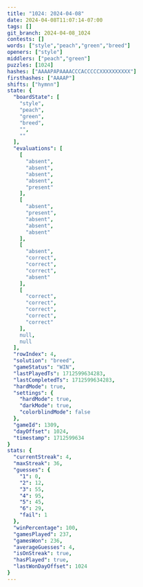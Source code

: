 ```yaml
---
title: "1024: 2024-04-08"
date: 2024-04-08T11:07:14-07:00
tags: []
git_branch: 2024-04-08_1024
contests: []
words: ["style","peach","green","breed"]
openers: ["style"]
middlers: ["peach","green"]
puzzles: [1024]
hashes: ["AAAAPAPAAAACCCACCCCCXXXXXXXXXX"]
firsthashes: ["AAAAP"]
shifts: ["hymnn"]
state: {
  "boardState": [
    "style",
    "peach",
    "green",
    "breed",
    "",
    ""
  ],
  "evaluations": [
    [
      "absent",
      "absent",
      "absent",
      "absent",
      "present"
    ],
    [
      "absent",
      "present",
      "absent",
      "absent",
      "absent"
    ],
    [
      "absent",
      "correct",
      "correct",
      "correct",
      "absent"
    ],
    [
      "correct",
      "correct",
      "correct",
      "correct",
      "correct"
    ],
    null,
    null
  ],
  "rowIndex": 4,
  "solution": "breed",
  "gameStatus": "WIN",
  "lastPlayedTs": 1712599634283,
  "lastCompletedTs": 1712599634283,
  "hardMode": true,
  "settings": {
    "hardMode": true,
    "darkMode": true,
    "colorblindMode": false
  },
  "gameId": 1309,
  "dayOffset": 1024,
  "timestamp": 1712599634
}
stats: {
  "currentStreak": 4,
  "maxStreak": 36,
  "guesses": {
    "1": 0,
    "2": 12,
    "3": 55,
    "4": 95,
    "5": 45,
    "6": 29,
    "fail": 1
  },
  "winPercentage": 100,
  "gamesPlayed": 237,
  "gamesWon": 236,
  "averageGuesses": 4,
  "isOnStreak": true,
  "hasPlayed": true,
  "lastWonDayOffset": 1024
}
---
```

<!-- more -->
